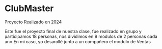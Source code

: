 # ClubMaster

Proyecto Realizado en 2024

Este fue el proyecto final de nuestra clase, fue realizado en grupo y participamos 18 personas, nos dividimos en 9 modulos de 2 personas cada uno
En mi caso, yo desarollé junto a un compañero el modulo de Ventas
